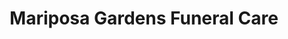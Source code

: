 ---
title: "Mariposa Gardens Funeral Care"
url: /mesa/mariposa-gardens-funeral-care/
shop: Bestattungen
---